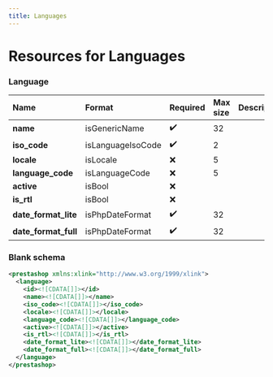 ```yaml
---
title: Languages
---
```


# Resources for Languages

### Language

|         Name         |      Format       | Required | Max size | Description |
| :------------------- | :---------------- | :------- | :------- | :---------- |
| **name**             | isGenericName     | ✔️       | 32       |             |
| **iso_code**         | isLanguageIsoCode | ✔️       | 2        |             |
| **locale**           | isLocale          | ❌        | 5        |             |
| **language_code**    | isLanguageCode    | ❌        | 5        |             |
| **active**           | isBool            | ❌        |          |             |
| **is_rtl**           | isBool            | ❌        |          |             |
| **date_format_lite** | isPhpDateFormat   | ✔️       | 32       |             |
| **date_format_full** | isPhpDateFormat   | ✔️       | 32       |             |


### Blank schema

```xml
<prestashop xmlns:xlink="http://www.w3.org/1999/xlink">
  <language>
    <id><![CDATA[]]></id>
    <name><![CDATA[]]></name>
    <iso_code><![CDATA[]]></iso_code>
    <locale><![CDATA[]]></locale>
    <language_code><![CDATA[]]></language_code>
    <active><![CDATA[]]></active>
    <is_rtl><![CDATA[]]></is_rtl>
    <date_format_lite><![CDATA[]]></date_format_lite>
    <date_format_full><![CDATA[]]></date_format_full>
  </language>
</prestashop>
```

